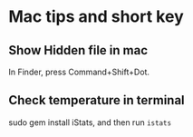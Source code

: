 # Mac tips and short key

## Show Hidden file in mac

In Finder, press Command+Shift+Dot.

## Check temperature in terminal

sudo gem install iStats, and then run `istats`